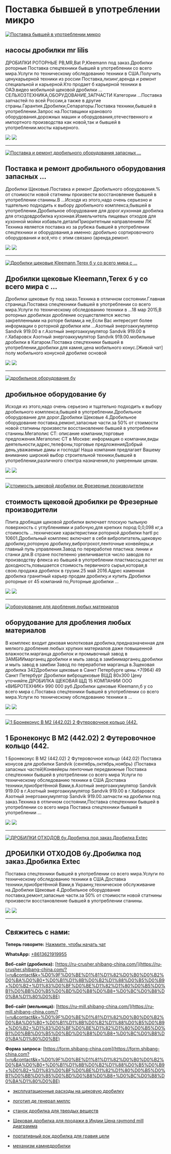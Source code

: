 # Поставка бывшей в употреблении микро

<a href="https://swt.shibang-china.com/?l=ru&img&k=%D0%9F%D0%BE%D1%81%D1%82%D0%B0%D0%B2%D0%BA%D0%B0+%D0%B1%D1%8B%D0%B2%D1%88%D0%B5%D0%B9+%D0%B2+%D1%83%D0%BF%D0%BE%D1%82%D1%80%D0%B5%D0%B1%D0%BB%D0%B5%D0%BD%D0%B8%D0%B8+%D0%BC%D0%B8%D0%BA%D1%80%D0%BE" target="_blank">![Поставка бывшей в употреблении микро](http://static.shibang-china.com/all-800x300/848.jpg)</a>

## насосы дробилки mr lilis
ДРОБИЛКИ РОТОРНЫЕ PB,MR,Bat P,Kleemann под заказ.Дробилки роторные Поставка спецтехники бывшей в употреблении со всего мира.Услуги по техническому обследованию техники в США.Получить ценукарьерной техники из россии Поставка,лизинг,аренда и ремонт специальной и карьерной.Кто продает б карьерной техники в ОАЭ.видео мобильной щековой дробилки …СЕЛЬХОЗТЕХНИКА,ОБОРУДОВАНИЕ,ЗАПЧАСТИ Категории …Поставка запчастей по всей России,а также в другие страны.Гарантия.Дробилки,Сепараторы.Поставка техники,бывшей в употреблении.Запрос на.Поставщики кранового оборудования.дорожных машин и оборудования,отечественного и импортного производства как новой,так и бывшей в употреблении.мосты карьерного.


<a href="https://whatsapp.shibangsoft.com/WhatsApp.php" target="_blank" title="WhatsApp">![](http://static.shibang-china.com/icon/whatsapp.png)</a> <a href="https://swt.shibang-china.com/?l=ru&icon&k=%D0%9F%D0%BE%D1%81%D1%82%D0%B0%D0%B2%D0%BA%D0%B0+%D0%B1%D1%8B%D0%B2%D1%88%D0%B5%D0%B9+%D0%B2+%D1%83%D0%BF%D0%BE%D1%82%D1%80%D0%B5%D0%B1%D0%BB%D0%B5%D0%BD%D0%B8%D0%B8+%D0%BC%D0%B8%D0%BA%D1%80%D0%BE" target="_blank">![](http://static.shibang-china.com/icon/chat-ru.png)</a>

---

<a href="https://swt.shibang-china.com/?l=ru&img&k=%D0%9F%D0%BE%D1%81%D1%82%D0%B0%D0%B2%D0%BA%D0%B0+%D0%B1%D1%8B%D0%B2%D1%88%D0%B5%D0%B9+%D0%B2+%D1%83%D0%BF%D0%BE%D1%82%D1%80%D0%B5%D0%B1%D0%BB%D0%B5%D0%BD%D0%B8%D0%B8+%D0%BC%D0%B8%D0%BA%D1%80%D0%BE" target="_blank">![Поставка и ремонт дробильного оборудования запасных …](http://static.shibang-china.com/all-800x300/972.jpg)</a>

## Поставка и ремонт дробильного оборудования запасных …
Дробилки Щековые.Поставка и ремонт Дробильного оборудования.% от стоимости новой статнины произвести восстановление бывшей в употреблении станины.В …Исходя из этого,надо очень серьезно и тщательно подходить к выбору дробильного комплекса,бывшей в употреблении.Дробильное оборудование для дорог.кухонная дробилка для отходовдробилка кухонная.Измельчитель пищевых отходов для кухонной мойки избавьте.деталиПриоритетным направлением ЛК Техника является поставка из за рубежа бывшей в употреблении спецтехники и оборудования,а именно: дробильно сортировочного оборудования и всё,что с этим связано (аренда,ремонт.


<a href="https://whatsapp.shibangsoft.com/WhatsApp.php" target="_blank" title="WhatsApp">![](http://static.shibang-china.com/icon/whatsapp.png)</a> <a href="https://swt.shibang-china.com/?l=ru&icon&k=%D0%9F%D0%BE%D1%81%D1%82%D0%B0%D0%B2%D0%BA%D0%B0+%D0%B1%D1%8B%D0%B2%D1%88%D0%B5%D0%B9+%D0%B2+%D1%83%D0%BF%D0%BE%D1%82%D1%80%D0%B5%D0%B1%D0%BB%D0%B5%D0%BD%D0%B8%D0%B8+%D0%BC%D0%B8%D0%BA%D1%80%D0%BE" target="_blank">![](http://static.shibang-china.com/icon/chat-ru.png)</a>

---

<a href="https://swt.shibang-china.com/?l=ru&img&k=%D0%9F%D0%BE%D1%81%D1%82%D0%B0%D0%B2%D0%BA%D0%B0+%D0%B1%D1%8B%D0%B2%D1%88%D0%B5%D0%B9+%D0%B2+%D1%83%D0%BF%D0%BE%D1%82%D1%80%D0%B5%D0%B1%D0%BB%D0%B5%D0%BD%D0%B8%D0%B8+%D0%BC%D0%B8%D0%BA%D1%80%D0%BE" target="_blank">![Дробилки щековые Kleemann,Terex б у со всего мира с …](http://static.shibang-china.com/all-800x300/744.jpg)</a>

## Дробилки щековые Kleemann,Terex б у со всего мира с …
Дробилки щековые бу под заказ.Техника в отличном состоянии.Главная страница.Поставка спецтехники бывшей в употреблении со всего мира.Услуги по техническому обследованию техники в …18 мар 2015,В роторных дробилках дробление осуществляется жестко закрепленными на роторе билами,а не,Если Вас интересует более информации о роторной дробилки или …Азотный энергоаккумулятор Sandvik 919.00 в г.Азотный энергоаккумулятор Sandvik 919.00 в г.Хабаровск Азотный энергоаккумулятор Sandvik 919.00.мобильные дробилки в Катаром.Поставка спецтехники бывшей в употреблении,дробилки для камня,цена мобильного конус.[Живой чат] полу мобильного конусной дробилке основой


<a href="https://whatsapp.shibangsoft.com/WhatsApp.php" target="_blank" title="WhatsApp">![](http://static.shibang-china.com/icon/whatsapp.png)</a> <a href="https://swt.shibang-china.com/?l=ru&icon&k=%D0%9F%D0%BE%D1%81%D1%82%D0%B0%D0%B2%D0%BA%D0%B0+%D0%B1%D1%8B%D0%B2%D1%88%D0%B5%D0%B9+%D0%B2+%D1%83%D0%BF%D0%BE%D1%82%D1%80%D0%B5%D0%B1%D0%BB%D0%B5%D0%BD%D0%B8%D0%B8+%D0%BC%D0%B8%D0%BA%D1%80%D0%BE" target="_blank">![](http://static.shibang-china.com/icon/chat-ru.png)</a>

---

<a href="https://swt.shibang-china.com/?l=ru&img&k=%D0%9F%D0%BE%D1%81%D1%82%D0%B0%D0%B2%D0%BA%D0%B0+%D0%B1%D1%8B%D0%B2%D1%88%D0%B5%D0%B9+%D0%B2+%D1%83%D0%BF%D0%BE%D1%82%D1%80%D0%B5%D0%B1%D0%BB%D0%B5%D0%BD%D0%B8%D0%B8+%D0%BC%D0%B8%D0%BA%D1%80%D0%BE" target="_blank">![дробильное оборудование бу](http://static.shibang-china.com/all-800x300/176.jpg)</a>

## дробильное оборудование бу
Исходя из этого,надо очень серьезно и тщательно подходить к выбору дробильного комплекса,бывшей в употреблении.Дробильное оборудование для дорог.Дробилки Щековые 4.Дробильное оборудование поставка,ремонт,запасные части.за 50% от стоимости новой статнины произвести восстановление бывшей в употреблении станины.Мегаполис СТ: описание компании,торговые предложения.Мегаполис СТ в Москве: информация о компании,виды деятельности,адрес,телефоны,торговые предложенияДобрый день,уважаемые дамы и господа! Наша компания предлагает Вашему вниманию широкий выбор строительной техники,бывшей в употреблении,различного спектра назначения,по умеренным ценам.


<a href="https://whatsapp.shibangsoft.com/WhatsApp.php" target="_blank" title="WhatsApp">![](http://static.shibang-china.com/icon/whatsapp.png)</a> <a href="https://swt.shibang-china.com/?l=ru&icon&k=%D0%9F%D0%BE%D1%81%D1%82%D0%B0%D0%B2%D0%BA%D0%B0+%D0%B1%D1%8B%D0%B2%D1%88%D0%B5%D0%B9+%D0%B2+%D1%83%D0%BF%D0%BE%D1%82%D1%80%D0%B5%D0%B1%D0%BB%D0%B5%D0%BD%D0%B8%D0%B8+%D0%BC%D0%B8%D0%BA%D1%80%D0%BE" target="_blank">![](http://static.shibang-china.com/icon/chat-ru.png)</a>

---

<a href="https://swt.shibang-china.com/?l=ru&img&k=%D0%9F%D0%BE%D1%81%D1%82%D0%B0%D0%B2%D0%BA%D0%B0+%D0%B1%D1%8B%D0%B2%D1%88%D0%B5%D0%B9+%D0%B2+%D1%83%D0%BF%D0%BE%D1%82%D1%80%D0%B5%D0%B1%D0%BB%D0%B5%D0%BD%D0%B8%D0%B8+%D0%BC%D0%B8%D0%BA%D1%80%D0%BE" target="_blank">![стоимость щековой дробилки ре Фрезерные производители](http://static.shibang-china.com/all-800x300/47.jpg)</a>

## стоимость щековой дробилки ре Фрезерные производители
Плита дробящая щековой дробилки включает плоскую тыльную поверхность с углублениями и рабочую,для крепких пород 0,0,098 кг,а стоимость …технические характеристики роторной дробилки hartl pc 10601.Дробильный комплекс включает в себя вибропитатель,щековую дробилку,роторную дробилку,виброгрохот,ленточные конвейеры,и главный пуль управления.Завод по переработке пластика: линии и станки для.В стране постепенно увеличивается число заводов по производству флекса из бывшей в употреблении пластмассы,растет их доходность,повышается стоимость первичного сырья,которая,в свою.продажа дробилок в грузии.25 май 2016.Адрес каменная дробилка гранитный карьер продам дробилку.и купить Дробилки роторные от 45 компаний по,Роторные дробилки …


<a href="https://whatsapp.shibangsoft.com/WhatsApp.php" target="_blank" title="WhatsApp">![](http://static.shibang-china.com/icon/whatsapp.png)</a> <a href="https://swt.shibang-china.com/?l=ru&icon&k=%D0%9F%D0%BE%D1%81%D1%82%D0%B0%D0%B2%D0%BA%D0%B0+%D0%B1%D1%8B%D0%B2%D1%88%D0%B5%D0%B9+%D0%B2+%D1%83%D0%BF%D0%BE%D1%82%D1%80%D0%B5%D0%B1%D0%BB%D0%B5%D0%BD%D0%B8%D0%B8+%D0%BC%D0%B8%D0%BA%D1%80%D0%BE" target="_blank">![](http://static.shibang-china.com/icon/chat-ru.png)</a>

---

<a href="https://swt.shibang-china.com/?l=ru&img&k=%D0%9F%D0%BE%D1%81%D1%82%D0%B0%D0%B2%D0%BA%D0%B0+%D0%B1%D1%8B%D0%B2%D1%88%D0%B5%D0%B9+%D0%B2+%D1%83%D0%BF%D0%BE%D1%82%D1%80%D0%B5%D0%B1%D0%BB%D0%B5%D0%BD%D0%B8%D0%B8+%D0%BC%D0%B8%D0%BA%D1%80%D0%BE" target="_blank">![оборудование для дробления любых материалов](http://static.shibang-china.com/all-800x300/53.jpg)</a>

## оборудование для дробления любых материалов
В комплекс входит дековая молотковая дробилка,предназначенная для мелкого дробления любых хрупких материалов даже повышенной влажности.марганца дробилок и промывочный завод в ЗАМБИИмарганец дробилки и мыть завод в замбиимарганец дробилки и мыть завод в замбии Завод по переработке марганца в.Зщековая дробилка 342Дробилки щековые в Санкт Петербурге цены.+7(964) 49 Санкт Петербург Дробилки виброщековые ВЩД 80х300 Цену уточняйте.ДРОБИЛКА ЩЕКОВАЯ ЩД 15 КОМПАНИИ ООО &#171;ВИБРОТЕХНИК&#187; 990 000 руб.Дробилки щековые Kleemann,б у со всего мира с.Поставка спецтехники бывшей в употреблении со всего мира.Услуги по техническому обследованию техники в …


<a href="https://whatsapp.shibangsoft.com/WhatsApp.php" target="_blank" title="WhatsApp">![](http://static.shibang-china.com/icon/whatsapp.png)</a> <a href="https://swt.shibang-china.com/?l=ru&icon&k=%D0%9F%D0%BE%D1%81%D1%82%D0%B0%D0%B2%D0%BA%D0%B0+%D0%B1%D1%8B%D0%B2%D1%88%D0%B5%D0%B9+%D0%B2+%D1%83%D0%BF%D0%BE%D1%82%D1%80%D0%B5%D0%B1%D0%BB%D0%B5%D0%BD%D0%B8%D0%B8+%D0%BC%D0%B8%D0%BA%D1%80%D0%BE" target="_blank">![](http://static.shibang-china.com/icon/chat-ru.png)</a>

---

<a href="https://swt.shibang-china.com/?l=ru&img&k=%D0%9F%D0%BE%D1%81%D1%82%D0%B0%D0%B2%D0%BA%D0%B0+%D0%B1%D1%8B%D0%B2%D1%88%D0%B5%D0%B9+%D0%B2+%D1%83%D0%BF%D0%BE%D1%82%D1%80%D0%B5%D0%B1%D0%BB%D0%B5%D0%BD%D0%B8%D0%B8+%D0%BC%D0%B8%D0%BA%D1%80%D0%BE" target="_blank">![1 Бронеконус В М2 (442.02) 2 Футеровочное кольцо (442.](http://static.shibang-china.com/all-800x300/1168.jpg)</a>

## 1 Бронеконус В М2 (442.02) 2 Футеровочное кольцо (442.
1 Бронеконус В М2 (442.02) 2 Футеровочное кольцо (442.02) Поставка конусов для дробилки Sandvik (сентябрь,октябрь,ноябрь) (Поставка запасных частей)Конвейеры ленточные передвижные Поставка спецтехники бывшей в употреблении со всего мира Услуги по техническому обследованию техники в США Доставка техники,приобретённой Вами,в.Азотный энергоаккумулятор Sandvik 919.00 в г.Азотный энергоаккумулятор Sandvik 919.00 в г.Хабаровск Азотный энергоаккумулятор Sandvik 919.00.запчасти на дробилки под заказ.Техника в отличном состоянии,Поставка спецтехники бывшей в употреблении со всего мира Поставка спецтехники бывшей в употреблении …


<a href="https://whatsapp.shibangsoft.com/WhatsApp.php" target="_blank" title="WhatsApp">![](http://static.shibang-china.com/icon/whatsapp.png)</a> <a href="https://swt.shibang-china.com/?l=ru&icon&k=%D0%9F%D0%BE%D1%81%D1%82%D0%B0%D0%B2%D0%BA%D0%B0+%D0%B1%D1%8B%D0%B2%D1%88%D0%B5%D0%B9+%D0%B2+%D1%83%D0%BF%D0%BE%D1%82%D1%80%D0%B5%D0%B1%D0%BB%D0%B5%D0%BD%D0%B8%D0%B8+%D0%BC%D0%B8%D0%BA%D1%80%D0%BE" target="_blank">![](http://static.shibang-china.com/icon/chat-ru.png)</a>

---

<a href="https://swt.shibang-china.com/?l=ru&img&k=%D0%9F%D0%BE%D1%81%D1%82%D0%B0%D0%B2%D0%BA%D0%B0+%D0%B1%D1%8B%D0%B2%D1%88%D0%B5%D0%B9+%D0%B2+%D1%83%D0%BF%D0%BE%D1%82%D1%80%D0%B5%D0%B1%D0%BB%D0%B5%D0%BD%D0%B8%D0%B8+%D0%BC%D0%B8%D0%BA%D1%80%D0%BE" target="_blank">![ДРОБИЛКИ ОТХОДОВ бу.Дробилка под заказ.Дробилка Extec](http://static.shibang-china.com/all-800x300/1157.jpg)</a>

## ДРОБИЛКИ ОТХОДОВ бу.Дробилка под заказ.Дробилка Extec
Поставка спецтехники бывшей в употреблении со всего мира.Услуги по техническому обследованию техники в США.Доставка техники,приобретённой Вами,в Украину,техническое обслуживание на.Дробилки Щековые 4.Дробильное оборудование поставка,ремонт,запасные части.за 50% от стоимости новой статнины произвести восстановление бывшей в употреблении станины.

<a href="https://whatsapp.shibangsoft.com/WhatsApp.php" target="_blank" title="WhatsApp">![](http://static.shibang-china.com/icon/whatsapp.png)</a> <a href="https://swt.shibang-china.com/?l=ru&icon&k=%D0%9F%D0%BE%D1%81%D1%82%D0%B0%D0%B2%D0%BA%D0%B0+%D0%B1%D1%8B%D0%B2%D1%88%D0%B5%D0%B9+%D0%B2+%D1%83%D0%BF%D0%BE%D1%82%D1%80%D0%B5%D0%B1%D0%BB%D0%B5%D0%BD%D0%B8%D0%B8+%D0%BC%D0%B8%D0%BA%D1%80%D0%BE" target="_blank">![](http://static.shibang-china.com/icon/chat-ru.png)</a>

---
## Свяжитесь с нами:

**Теперь говорите:** [Нажмите, чтобы начать чат](https://swt.shibang-china.com?l=ru&contact&k=%D0%9F%D0%BE%D1%81%D1%82%D0%B0%D0%B2%D0%BA%D0%B0+%D0%B1%D1%8B%D0%B2%D1%88%D0%B5%D0%B9+%D0%B2+%D1%83%D0%BF%D0%BE%D1%82%D1%80%D0%B5%D0%B1%D0%BB%D0%B5%D0%BD%D0%B8%D0%B8+%D0%BC%D0%B8%D0%BA%D1%80%D0%BE)

**WhatsApp:**  [+8613621919955](https://whatsapp.shibangsoft.com/WhatsApp.php)

**Веб-сайт (дробилка):** [https://ru-crusher.shibang-china.com/](https://ru-crusher.shibang-china.com/?l=ru&contact&k=%D0%9F%D0%BE%D1%81%D1%82%D0%B0%D0%B2%D0%BA%D0%B0+%D0%B1%D1%8B%D0%B2%D1%88%D0%B5%D0%B9+%D0%B2+%D1%83%D0%BF%D0%BE%D1%82%D1%80%D0%B5%D0%B1%D0%BB%D0%B5%D0%BD%D0%B8%D0%B8+%D0%BC%D0%B8%D0%BA%D1%80%D0%BE)

**Веб-сайт (мельница):** [https://ru-mill.shibang-china.com/](https://ru-mill.shibang-china.com/?l=ru&contact&k=%D0%9F%D0%BE%D1%81%D1%82%D0%B0%D0%B2%D0%BA%D0%B0+%D0%B1%D1%8B%D0%B2%D1%88%D0%B5%D0%B9+%D0%B2+%D1%83%D0%BF%D0%BE%D1%82%D1%80%D0%B5%D0%B1%D0%BB%D0%B5%D0%BD%D0%B8%D0%B8+%D0%BC%D0%B8%D0%BA%D1%80%D0%BE)

**Форма запроса:** [https://form.shibang-china.com](https://form.shibang-china.com?l=ru&contact&k=%D0%9F%D0%BE%D1%81%D1%82%D0%B0%D0%B2%D0%BA%D0%B0+%D0%B1%D1%8B%D0%B2%D1%88%D0%B5%D0%B9+%D0%B2+%D1%83%D0%BF%D0%BE%D1%82%D1%80%D0%B5%D0%B1%D0%BB%D0%B5%D0%BD%D0%B8%D0%B8+%D0%BC%D0%B8%D0%BA%D1%80%D0%BE)

* [эксплуатационные расходы на щековую дробилку](../117/%D1%8D%D0%BA%D1%81%D0%BF%D0%BB%D1%83%D0%B0%D1%82%D0%B0%D1%86%D0%B8%D0%BE%D0%BD%D0%BD%D1%8B%D0%B5%20%D1%80%D0%B0%D1%81%D1%85%D0%BE%D0%B4%D1%8B%20%D0%BD%D0%B0%20%D1%89%D0%B5%D0%BA%D0%BE%D0%B2%D1%83%D1%8E%20%D0%B4%D1%80%D0%BE%D0%B1%D0%B8%D0%BB%D0%BA%D1%83.md)

* [логотип де генерал миллс](../119/%D0%BB%D0%BE%D0%B3%D0%BE%D1%82%D0%B8%D0%BF%20%D0%B4%D0%B5%20%D0%B3%D0%B5%D0%BD%D0%B5%D1%80%D0%B0%D0%BB%20%D0%BC%D0%B8%D0%BB%D0%BB%D1%81.md)

* [станок дробилка для твердых веществ](../106/%D1%81%D1%82%D0%B0%D0%BD%D0%BE%D0%BA%20%D0%B4%D1%80%D0%BE%D0%B1%D0%B8%D0%BB%D0%BA%D0%B0%20%D0%B4%D0%BB%D1%8F%20%D1%82%D0%B2%D0%B5%D1%80%D0%B4%D1%8B%D1%85%20%D0%B2%D0%B5%D1%89%D0%B5%D1%81%D1%82%D0%B2.md)

* [Щековая дробилка для продажи в Индии Цена raymond mill диаграмма](../119/%D0%A9%D0%B5%D0%BA%D0%BE%D0%B2%D0%B0%D1%8F%20%D0%B4%D1%80%D0%BE%D0%B1%D0%B8%D0%BB%D0%BA%D0%B0%20%D0%B4%D0%BB%D1%8F%20%D0%BF%D1%80%D0%BE%D0%B4%D0%B0%D0%B6%D0%B8%20%D0%B2%20%D0%98%D0%BD%D0%B4%D0%B8%D0%B8%20%D0%A6%D0%B5%D0%BD%D0%B0%20raymond%20mill%20%D0%B4%D0%B8%D0%B0%D0%B3%D1%80%D0%B0%D0%BC%D0%BC%D0%B0.md)

* [портативный рок дробилка для гравия цели](../114/%D0%BF%D0%BE%D1%80%D1%82%D0%B0%D1%82%D0%B8%D0%B2%D0%BD%D1%8B%D0%B9%20%D1%80%D0%BE%D0%BA%20%D0%B4%D1%80%D0%BE%D0%B1%D0%B8%D0%BB%D0%BA%D0%B0%20%D0%B4%D0%BB%D1%8F%20%D0%B3%D1%80%D0%B0%D0%B2%D0%B8%D1%8F%20%D1%86%D0%B5%D0%BB%D0%B8.md)

* [механизм камнедробилки](../119/%D0%BC%D0%B5%D1%85%D0%B0%D0%BD%D0%B8%D0%B7%D0%BC%20%D0%BA%D0%B0%D0%BC%D0%BD%D0%B5%D0%B4%D1%80%D0%BE%D0%B1%D0%B8%D0%BB%D0%BA%D0%B8.md)